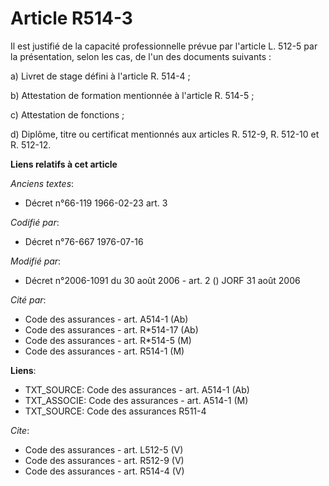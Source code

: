 # Article R514-3

Il est justifié de la capacité professionnelle prévue par l'article L. 512-5 par la présentation, selon les cas, de l'un des
documents suivants : 

a) Livret de stage défini à l'article R. 514-4 ; 

b) Attestation de formation mentionnée à l'article R. 514-5 ; 

c) Attestation de fonctions ; 

d) Diplôme, titre ou certificat mentionnés aux articles R. 512-9, R. 512-10 et R. 512-12.

**Liens relatifs à cet article**

_Anciens textes_:

  - Décret n°66-119 1966-02-23 art. 3

_Codifié par_:

  - Décret n°76-667 1976-07-16

_Modifié par_:

  - Décret n°2006-1091 du 30 août 2006 - art. 2 () JORF 31 août 2006

_Cité par_:

  - Code des assurances - art. A514-1 (Ab)
  - Code des assurances - art. R*514-17 (Ab)
  - Code des assurances - art. R*514-5 (M)
  - Code des assurances - art. R514-1 (M)

**Liens**:

  - TXT_SOURCE: Code des assurances - art. A514-1 (Ab)
  - TXT_ASSOCIE: Code des assurances - art. A514-1 (M)
  - TXT_SOURCE: Code des assurances R511-4

_Cite_:

  - Code des assurances - art. L512-5 (V)
  - Code des assurances - art. R512-9 (V)
  - Code des assurances - art. R514-4 (V)
